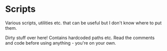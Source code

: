 # Scripts

Various scripts, utilities etc. that can be useful but I don't know where to put them.

Dirty stuff over here! Contains hardcoded paths etc.
Read the comments and code before using anything - you're on your own.
